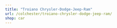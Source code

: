 ```yaml
---
title: "Troiano Chrysler-Dodge-Jeep-Ram"
url: /colchester/troiano-chrysler-dodge-jeep-ram/
shop: car
---
```

